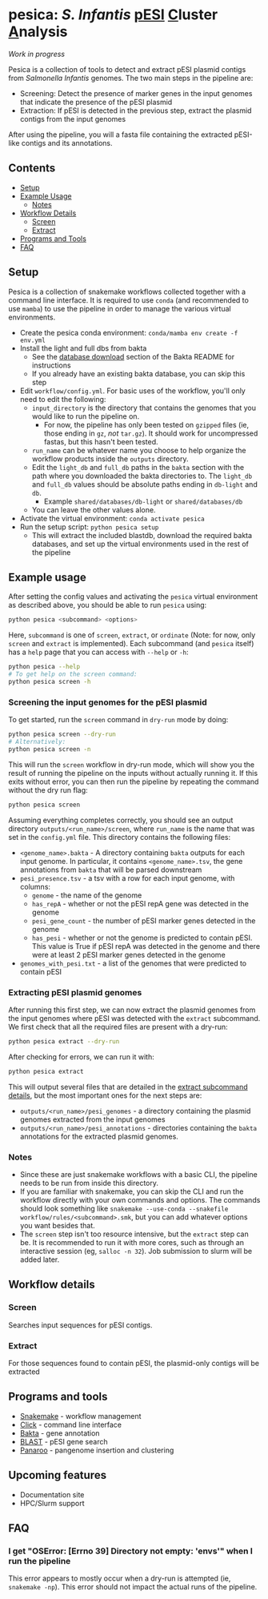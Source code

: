 # pesica: *S. Infantis* <ins>pESI</ins> <ins>C</ins>luster <ins>A</ins>nalysis

*Work in progress*

Pesica is a collection of tools to detect and extract pESI plasmid contigs from *Salmonella Infantis* genomes. The two main steps in the pipeline are:

* Screening: Detect the presence of marker genes in the input genomes that indicate the presence of the pESI plasmid
* Extraction: If pESI is detected in the previous step, extract the plasmid contigs from the input genomes 

After using the pipeline, you will a fasta file containing the extracted pESI-like contigs and its annotations.

## Contents

- [Setup](#setup)
- [Example Usage](#example-usage)
    - [Notes](#notes)
- [Workflow Details](#workflow-details)
    - [Screen](#screen)
    - [Extract](#extract)
- [Programs and Tools](#programs-and-tools)
- [FAQ](#faq)

## Setup

Pesica is a collection of snakemake workflows collected together with a command line interface. It is required to use `conda` (and recommended to use `mamba`) to use the pipeline in order to manage the various virtual environments.

* Create the pesica conda environment: `conda/mamba env create -f env.yml`
* Install the light and full dbs from bakta
    * See the [database download](https://github.com/oschwengers/bakta/blob/main/README.md#database-download) section of the Bakta README for instructions 
    * If you already have an existing bakta database, you can skip this step
* Edit `workflow/config.yml`. For basic uses of the workflow, you'll only need to edit the following:
    * `input_directory` is the directory that contains the genomes that you would like to run the pipeline on. 
        * For now, the pipeline has only been tested on `gzipped` files (ie, those ending in `gz`, *not* `tar.gz`). It should work for uncompressed fastas, but this hasn't been tested.
    * `run_name` can be whatever name you choose to help organize the workflow products inside the `outputs` directory. 
    * Edit the `light_db` and `full_db` paths in the `bakta` section with the path where you downloaded the bakta directories to. The `light_db` and `full_db` values should be absolute paths ending in `db-light` and `db`.
        * Example `shared/databases/db-light` or `shared/databases/db`
    * You can leave the other values alone.
* Activate the virtual environment: `conda activate pesica`
* Run the setup script: `python pesica setup`
    * This will extract the included blastdb, download the required bakta databases, and set up the virtual environments used in the rest of the pipeline

## Example usage

After setting the config values and activating the `pesica` virtual environment as described above, you should be able to run `pesica` using:

```bash
python pesica <subcommand> <options>
```

Here, `subcommand` is one of `screen`, `extract`, or `ordinate` (Note: for now, only `screen` and `extract` is implemented). Each subcommand (and `pesica` itself) has a `help` page that you can access with `--help` or `-h`:

```bash
python pesica --help
# To get help on the screen command:
python pesica screen -h
```

### Screening the input genomes for the pESI plasmid

To get started, run the `screen` command in `dry-run` mode by doing:

```bash
python pesica screen --dry-run 
# Alternatively:
python pesica screen -n
```

This will run the `screen` workflow in dry-run mode, which will show you the result of running the pipeline on the inputs without actually running it. If this exits without error, you can then run the pipeline by repeating the command without the dry run flag:

```bash
python pesica screen
```

Assuming everything completes correctly, you should see an output directory `outputs/<run_name>/screen`, where `run_name` is the name that was set in the `config.yml` file. This directory contains the following files:

* `<genome_name>.bakta` - A directory containing `bakta` outputs for each input genome. In particular, it contains `<genome_name>.tsv`, the gene annotations from `bakta` that will be parsed downstream
* `pesi_presence.tsv` - a tsv with a row for each input genome, with columns:
    * `genome` - the name of the genome
    * `has_repA` - whether or not the pESI repA gene was detected in the genome
    * `pesi_gene_count` - the number of pESI marker genes detected in the genome
    * `has_pesi` - whether or not the genome is predicted to contain pESI. This value is True if pESI repA was detected in the genome and there were at least 2 pESI marker genes detected in the genome
* `genomes_with_pesi.txt` - a list of the genomes that were predicted to contain pESI

### Extracting pESI plasmid genomes

After running this first step, we can now extract the plasmid genomes from the input genomes where pESI was detected with the `extract` subcommand. We first check that all the required files are present with a dry-run:

```bash
python pesica extract --dry-run
```

After checking for errors, we can run it with:

```bash
python pesica extract
```

This will output several files that are detailed in the [extract subcommand details](#extract), but the most important ones for the next steps are:

* `outputs/<run_name>/pesi_genomes` - a directory containing the plasmid genomes extracted from the input genomes
* `outputs/<run_name>/pesi_annotations` - directories containing the `bakta` annotations for the extracted plasmid genomes.

### Notes

* Since these are just snakemake workflows with a basic CLI, the pipeline needs to be run from inside this directory.
* If you are familiar with snakemake, you can skip the CLI and run the workflow directly with your own commands and options. The commands should look something like `snakemake --use-conda --snakefile workflow/rules/<subcommand>.smk`, but you can add whatever options you want besides that.
* The `screen` step isn't too resource intensive, but the `extract` step can be. It is recommended to run it with more cores, such as through an interactive session (eg, `salloc -n 32`). Job submission to slurm will be added later.


## Workflow details

### Screen

Searches input sequences for pESI contigs.

### Extract

For those sequences found to contain pESI, the plasmid-only contigs will be extracted

## Programs and tools

* [Snakemake](https://snakemake.readthedocs.io/en/stable/) - workflow management
* [Click](https://click.palletsprojects.com/en/8.1.x/) - command line interface
* [Bakta](https://bakta.readthedocs.io/en/latest/index.html) - gene annotation
* [BLAST](https://www.ncbi.nlm.nih.gov/books/NBK279690/) - pESI gene search
* [Panaroo](https://github.com/gtonkinhill/panaroo) - pangenome insertion and clustering


## Upcoming features

* Documentation site
* HPC/Slurm support

## FAQ

### I get "OSError: [Errno 39] Directory not empty: 'envs'" when I run the pipeline

This error appears to mostly occur when a dry-run is attempted (ie, `snakemake -np`). This error should not impact the actual runs of the pipeline.

